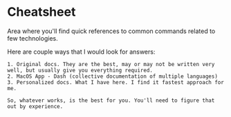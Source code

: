 # Cheatsheet

Area where you'll find quick references to common commands related to few technologies. 

Here are couple ways that I would look for answers:

```
1. Original docs. They are the best, may or may not be written very well, but usually give you everything required.
2. MacOS App - Dash (collective documentation of multiple languages)
3. Personalized docs. What I have here. I find it fastest approach for me.

So, whatever works, is the best for you. You'll need to figure that out by experience.
```



